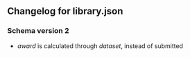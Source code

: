 ## Changelog for library.json

### Schema version 2
* *award* is calculated through *dataset*, instead of submitted
